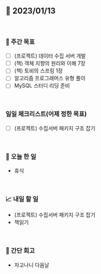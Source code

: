 ## 📅 2023/01/13

<br/>

### 🏹 주간 목표

- [ ] (프로젝트) 데이터 수집 서버 개발
- [ ] (책) 객체 지향의 원리와 이해 7장
- [ ] (책) 토비의 스프링 1장
- [ ] 알고리즘 프로그래머스 유형 풀이
- [ ] MySQL 스터디 리딩 준비

<br/>

### 일일 체크리스트(어제 정한 목표)

- [ ] (프로젝트) 수집서버 패키지 구조 잡기

<br/>

### 💯 오늘 한 일

- 휴식

<br/>

### 📈 내일 할 일

- (프로젝트) 수집서버 패키지 구조 잡기
- 책읽기

<br/>

### 🧐 간단 회고

- 자고나니 다음날

